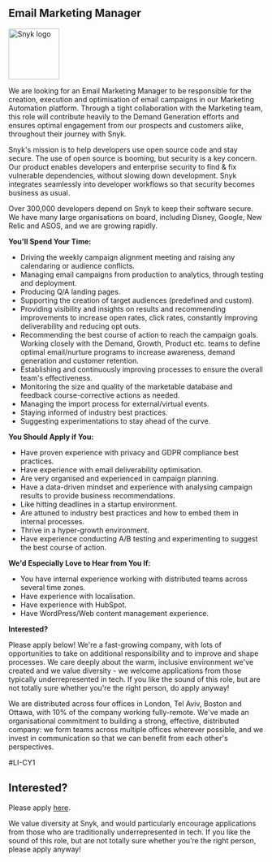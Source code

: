 Email Marketing Manager
---

<img src="https://res.cloudinary.com/snyk/image/upload/v1537345894/press-kit/brand/logo-black.png" width="100" alt="Snyk logo" />

<p>We are looking for an Email Marketing Manager to be responsible for the creation, execution and optimisation of email campaigns in our Marketing Automation platform. Through a tight collaboration with the Marketing team, this role will contribute heavily to the Demand Generation efforts and ensures optimal engagement from our prospects and customers alike, throughout their journey with Snyk.&nbsp;</p>
<p>Snyk's mission is to help developers use open source code and stay secure. The use of open source is booming, but security is a key concern. Our product enables developers and enterprise security to find &amp; fix vulnerable dependencies, without slowing down development. Snyk integrates seamlessly into developer workflows so that security becomes business as usual.&nbsp;</p>
<p>Over 300,000 developers depend on Snyk to keep their software secure. We have many large organisations on board, including Disney, Google, New Relic and ASOS, and we are growing rapidly.&nbsp;</p>
<p><strong>You'll Spend Your Time:&nbsp;</strong></p>
<ul>
<li>Driving the weekly campaign alignment meeting and raising any calendaring or audience conflicts.&nbsp;</li>
<li>Managing email campaigns from production to analytics, through testing and deployment.&nbsp;</li>
<li>Producing Q/A landing pages.&nbsp;</li>
<li>Supporting the creation of target audiences (predefined and custom).</li>
<li>Providing visibility and insights on results and recommending improvements to increase open rates, click rates, constantly improving deliverability and reducing opt outs.&nbsp;</li>
<li>Recommending the best course of action to reach the campaign goals.&nbsp;<br>Working closely with the Demand, Growth, Product etc. teams to define optimal email/nurture programs to increase awareness, demand generation and customer retention.&nbsp;</li>
<li>Establishing and continuously improving processes to ensure the overall team's effectiveness.&nbsp;</li>
<li>Monitoring the size and quality of the marketable database and feedback course-corrective actions as needed.</li>
<li>Managing the import process for external/virtual events.&nbsp;</li>
<li>Staying informed of industry best practices.</li>
<li>Suggesting experimentations to stay ahead of the curve.&nbsp;</li>
</ul>
<p><strong>You Should Apply if You:&nbsp;</strong></p>
<ul>
<li>Have proven experience with privacy and GDPR compliance best practices.</li>
<li>Have experience with email deliverability optimisation.</li>
<li>Are very organised and experienced in campaign planning.</li>
<li>Have a data-driven mindset and experience with analysing campaign results to provide business recommendations.</li>
<li>Like hitting deadlines in a startup environment.</li>
<li>Are attuned to industry best practices and how to embed them in internal processes.</li>
<li>Thrive in a hyper-growth environment.</li>
<li>Have experience conducting A/B testing and experimenting to suggest the best course of action.</li>
</ul>
<p><strong>We'd Especially Love to Hear from You If:&nbsp;</strong></p>
<ul>
<li>You have internal experience working with distributed teams across several time zones.</li>
<li>Have experience with localisation.&nbsp;</li>
<li>Have experience with HubSpot.&nbsp;</li>
<li>Have WordPress/Web content management experience.</li>
</ul>
<p><strong>Interested?&nbsp;</strong></p>
<p>Please apply below! We're a fast-growing company, with lots of opportunities to take on additional responsibility and to improve and shape processes. We care deeply about the warm, inclusive environment we've created and we value diversity - we welcome applications from those typically underrepresented in tech. If you like the sound of this role, but are not totally sure whether you're the right person, do apply anyway!</p>
<p>We are distributed across four offices in London, Tel Aviv, Boston and Ottawa, with 10% of the company working fully-remote. We've made an organisational commitment to building a strong, effective, distributed company: we form teams across multiple offices wherever possible, and we invest in communication so that we can benefit from each other's perspectives.&nbsp;</p>
<p>#LI-CY1</p>

Interested?
---

Please apply [here](https://boards.greenhouse.io/snyk/jobs/4818866002#app).

We value diversity at Snyk, and would particularly encourage applications from those who are traditionally underrepresented in tech.
If you like the sound of this role, but are not totally sure whether you’re the right person, please apply anyway!
